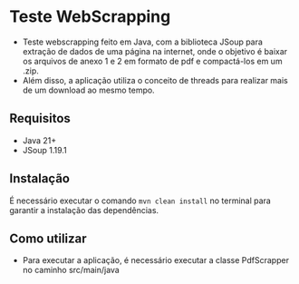 # Teste WebScrapping
- Teste webscrapping feito em Java, com a biblioteca JSoup para extração de dados de uma página na internet, onde o objetivo é baixar os arquivos de anexo 1 e 2 em formato de pdf e compactá-los em um .zip.
- Além disso, a aplicação utiliza o conceito de threads para realizar mais de um download ao mesmo tempo.

## Requisitos
- Java 21+
- JSoup 1.19.1

## Instalação
É necessário executar o comando ```mvn clean install``` no terminal para garantir a instalação das dependências.

## Como utilizar
- Para executar a aplicação, é necessário executar a classe PdfScrapper no caminho src/main/java

